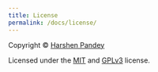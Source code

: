 ```yaml
---
title: License
permalink: /docs/license/
---
```



Copyright © [Harshen Pandey](https://remote.com/harshen)

Licensed under the [MIT](https://github.com/harshen/jQuery-countdownTimer/blob/master/LICENSE.md) 
and [GPLv3](https://github.com/harshen/jQuery-countdownTimer/blob/master/LICENSE-GPL.md) license.

